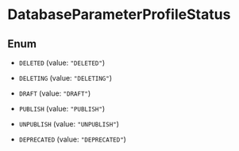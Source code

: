 

# DatabaseParameterProfileStatus

## Enum


* `DELETED` (value: `"DELETED"`)

* `DELETING` (value: `"DELETING"`)

* `DRAFT` (value: `"DRAFT"`)

* `PUBLISH` (value: `"PUBLISH"`)

* `UNPUBLISH` (value: `"UNPUBLISH"`)

* `DEPRECATED` (value: `"DEPRECATED"`)



